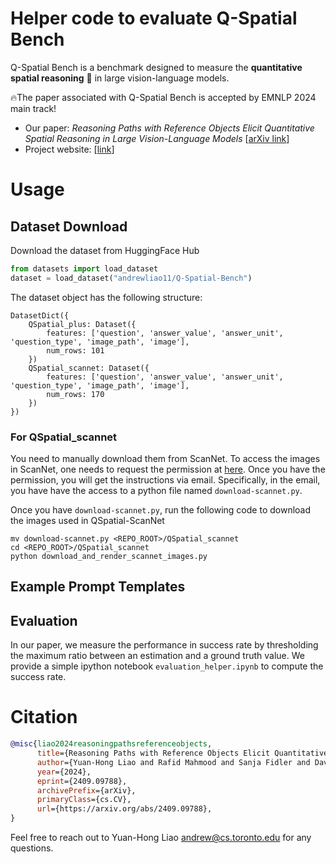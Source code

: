 
# Helper code to evaluate Q-Spatial Bench

Q-Spatial Bench is a benchmark designed to measure the **quantitative spatial reasoning** 📏 in large vision-language models.

🔥The paper associated with Q-Spatial Bench is accepted by EMNLP 2024 main track!

- Our paper: *Reasoning Paths with Reference Objects Elicit Quantitative Spatial Reasoning in Large Vision-Language Models* [[arXiv link](https://arxiv.org/abs/2409.09788)]
- Project website: [[link]()]



# Usage


## Dataset Download
Download the dataset from HuggingFace Hub
```python
from datasets import load_dataset
dataset = load_dataset("andrewliao11/Q-Spatial-Bench")
```

The dataset object has the following structure:
```
DatasetDict({
    QSpatial_plus: Dataset({
        features: ['question', 'answer_value', 'answer_unit', 'question_type', 'image_path', 'image'],
        num_rows: 101
    })
    QSpatial_scannet: Dataset({
        features: ['question', 'answer_value', 'answer_unit', 'question_type', 'image_path', 'image'],
        num_rows: 170
    })
})
```

### For QSpatial_scannet

You need to manually download them from ScanNet. To access the images in ScanNet, one needs to request the permission at [here](https://github.com/ScanNet/ScanNet?tab=readme-ov-file#scannet-data). Once you have the permission, you will get the instructions via email. Specifically, in the email, you have have the access to a python file named `download-scannet.py`. 

Once you have `download-scannet.py`, run the following code to download the images used in QSpatial-ScanNet
```
mv download-scannet.py <REPO_ROOT>/QSpatial_scannet
cd <REPO_ROOT>/QSpatial_scannet
python download_and_render_scannet_images.py
```

## Example Prompt Templates


## Evaluation

In our paper, we measure the performance in success rate by thresholding the maximum ratio between an estimation and a ground truth value. We provide a simple ipython notebook `evaluation_helper.ipynb` to compute the success rate.





# Citation
```bibtex
@misc{liao2024reasoningpathsreferenceobjects,
      title={Reasoning Paths with Reference Objects Elicit Quantitative Spatial Reasoning in Large Vision-Language Models}, 
      author={Yuan-Hong Liao and Rafid Mahmood and Sanja Fidler and David Acuna},
      year={2024},
      eprint={2409.09788},
      archivePrefix={arXiv},
      primaryClass={cs.CV},
      url={https://arxiv.org/abs/2409.09788}, 
}
```

Feel free to reach out to Yuan-Hong Liao <andrew@cs.toronto.edu> for any questions.

